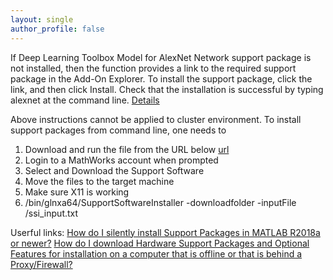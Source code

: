 ```yaml
---
layout: single
author_profile: false
---
```



If Deep Learning Toolbox Model for AlexNet Network support package is not installed, then the function provides a link to the required support package in the Add-On Explorer. To install the support package, click the link, and then click Install. Check that the installation is successful by typing alexnet at the command line.
[Details](https://www.mathworks.com/help/deeplearning/ref/alexnet.html#bvnyo6s)

Above instructions cannot be applied to cluster environment. To install support packages from command line, one needs to
1. Download and run the file from the URL below [url](https://www.mathworks.com/support/install/support-software-downloader.html?s_tid=srchtitle)
1. Login to a MathWorks account when prompted
1. Select and Download the Support Software
1. Move the files to the target machine
1. Make sure X11 is working
1. <MATLAB root directory>/bin/glnxa64/SupportSoftwareInstaller -downloadfolder <pathtodownloadfolder> -inputFile <pathtoinputFile>/ssi_input.txt

Userful links:
[How do I silently install Support Packages in MATLAB R2018a or newer?](https://www.mathworks.com/matlabcentral/answers/389223-how-do-i-silently-install-support-packages-in-matlab-r2018a-or-newer)
[How do I download Hardware Support Packages and Optional Features for installation on a computer that is offline or that is behind a Proxy/Firewall?](https://www.mathworks.com/matlabcentral/answers/293235-how-do-i-download-hardware-support-packages-and-optional-features-for-installation-on-a-computer-tha)
